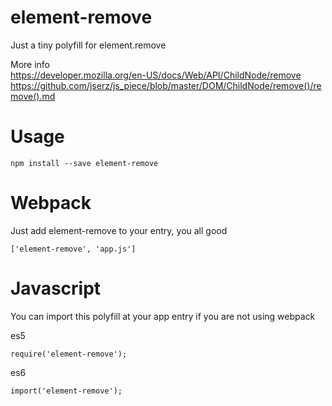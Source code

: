 # element-remove

Just a tiny polyfill for element.remove

More info  
https://developer.mozilla.org/en-US/docs/Web/API/ChildNode/remove  
https://github.com/jserz/js_piece/blob/master/DOM/ChildNode/remove()/remove().md  

# Usage

```npm install --save element-remove```

# Webpack

Just add element-remove to your entry, you all good

```['element-remove', 'app.js']```

# Javascript   
You can import this polyfill at your app entry if you are not using webpack

es5
```
require('element-remove');
```
es6
```
import('element-remove');
```
